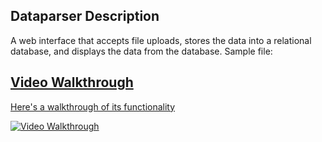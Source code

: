 ## Dataparser Description
A web interface that accepts file uploads, stores the data into a relational database, and displays the data from the database.
Sample file: <a href = "http://res.cloudinary.com/danlau168/raw/upload/v1467527878/customer_shipping_addresses_qlnqj6.csv" >

## Video Walkthrough 

Here's a walkthrough of its functionality

<img src='http://res.cloudinary.com/danlau168/image/upload/v1467508726/dataparser_gvpmj0.gif' title='Video Walkthrough' width='' alt='Video Walkthrough' />